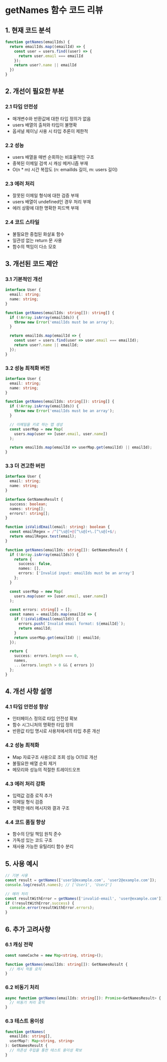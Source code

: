 # getNames 함수 코드 리뷰

## 1. 현재 코드 분석
```typescript
function getNames(emailIds) {
  return emailIds.map((emailId) => {
    const user = users.find((user) => {
      return user.email === emailId
    });
    return user?.name || emailId
  })
}
```

## 2. 개선이 필요한 부분

### 2.1 타입 안전성
- 매개변수와 반환값에 대한 타입 정의가 없음
- users 배열의 출처와 타입이 불명확
- 옵셔널 체이닝 사용 시 타입 추론이 제한적

### 2.2 성능
- users 배열을 매번 순회하는 비효율적인 구조
- 중복된 이메일 검색 시 캐싱 메커니즘 부재
- O(n * m) 시간 복잡도 (n: emailIds 길이, m: users 길이)

### 2.3 에러 처리
- 잘못된 이메일 형식에 대한 검증 부재
- users 배열이 undefined인 경우 처리 부재
- 에러 상황에 대한 명확한 피드백 부재

### 2.4 코드 스타일
- 불필요한 중첩된 화살표 함수
- 일관성 없는 return 문 사용
- 함수의 책임이 다소 모호

## 3. 개선된 코드 제안

### 3.1 기본적인 개선
```typescript
interface User {
  email: string;
  name: string;
}

function getNames(emailIds: string[]): string[] {
  if (!Array.isArray(emailIds)) {
    throw new Error('emailIds must be an array');
  }

  return emailIds.map(emailId => {
    const user = users.find(user => user.email === emailId);
    return user?.name || emailId;
  });
}
```

### 3.2 성능 최적화 버전
```typescript
interface User {
  email: string;
  name: string;
}

function getNames(emailIds: string[]): string[] {
  if (!Array.isArray(emailIds)) {
    throw new Error('emailIds must be an array');
  }

  // 이메일을 키로 하는 맵 생성
  const userMap = new Map(
    users.map(user => [user.email, user.name])
  );

  return emailIds.map(emailId => userMap.get(emailId) || emailId);
}
```

### 3.3 더 견고한 버전
```typescript
interface User {
  email: string;
  name: string;
}

interface GetNamesResult {
  success: boolean;
  names: string[];
  errors?: string[];
}

function isValidEmail(email: string): boolean {
  const emailRegex = /^[^\s@]+@[^\s@]+\.[^\s@]+$/;
  return emailRegex.test(email);
}

function getNames(emailIds: string[]): GetNamesResult {
  if (!Array.isArray(emailIds)) {
    return {
      success: false,
      names: [],
      errors: ['Invalid input: emailIds must be an array']
    };
  }

  const userMap = new Map(
    users.map(user => [user.email, user.name])
  );

  const errors: string[] = [];
  const names = emailIds.map(emailId => {
    if (!isValidEmail(emailId)) {
      errors.push(`Invalid email format: ${emailId}`);
      return emailId;
    }
    return userMap.get(emailId) || emailId;
  });

  return {
    success: errors.length === 0,
    names,
    ...(errors.length > 0 && { errors })
  };
}
```

## 4. 개선 사항 설명

### 4.1 타입 안전성 향상
- 인터페이스 정의로 타입 안전성 확보
- 함수 시그니처의 명확한 타입 정의
- 반환값 타입 명시로 사용처에서의 타입 추론 개선

### 4.2 성능 최적화
- Map 자료구조 사용으로 조회 성능 O(1)로 개선
- 불필요한 배열 순회 제거
- 메모리와 성능의 적절한 트레이드오프

### 4.3 에러 처리 강화
- 입력값 검증 로직 추가
- 이메일 형식 검증
- 명확한 에러 메시지와 결과 구조

### 4.4 코드 품질 향상
- 함수의 단일 책임 원칙 준수
- 가독성 있는 코드 구조
- 재사용 가능한 유틸리티 함수 분리

## 5. 사용 예시

```typescript
// 기본 사용
const result = getNames(['user1@example.com', 'user2@example.com']);
console.log(result.names); // ['User1', 'User2']

// 에러 처리
const resultWithError = getNames(['invalid-email', 'user@example.com']);
if (!resultWithError.success) {
  console.error(resultWithError.errors);
}
```

## 6. 추가 고려사항

### 6.1 캐싱 전략
```typescript
const nameCache = new Map<string, string>();

function getNames(emailIds: string[]): GetNamesResult {
  // 캐시 적용 로직
}
```

### 6.2 비동기 처리
```typescript
async function getNames(emailIds: string[]): Promise<GetNamesResult> {
  // 비동기 처리 로직
}
```

### 6.3 테스트 용이성
```typescript
function getNames(
  emailIds: string[],
  userMap?: Map<string, string>
): GetNamesResult {
  // 의존성 주입을 통한 테스트 용이성 확보
}
``` 